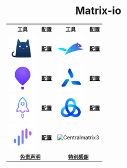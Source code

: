 <h1 align="center">Matrix-io</h1>

<div align="center">
<table>
  <tr>
    <th align="center">工具</th>
    <th align="center">配置</th>
    <th align="center">工具</th>
    <th align="center">配置</th>
  </tr>
  <tr>
    <td><img src="https://raw.githubusercontent.com/Centralmatrix3/Scripts/master/Gallery/Matrix/Clash.png" alt="Clash" align="center" height="75.5" width="75.5"></td>
    <td align="center"><a href="https://raw.githubusercontent.com/Centralmatrix3/Matrix-io/master/Clash/Matrix.yaml"><strong>配置<strong></a></td>
    <td><img src="https://raw.githubusercontent.com/Centralmatrix3/Scripts/master/Gallery/Matrix/Egern.png" alt="Egern" align="center" height="75.5" width="75.5"></td>
    <td align="center"><a href="https://raw.githubusercontent.com/Centralmatrix3/Matrix-io/master/Egern/Matrix.yaml"><strong>配置<strong></a></td>
  </tr>
  <tr>
    <td><img src="https://raw.githubusercontent.com/Centralmatrix3/Scripts/master/Gallery/Matrix/Loon.png" alt="Loon" align="center" height="75.5" width="75.5"></td>
    <td align="center"><a href="https://raw.githubusercontent.com/Centralmatrix3/Matrix-io/master/Loon/Matrix.conf"><strong>配置<strong></a></td>
    <td><img src="https://raw.githubusercontent.com/Centralmatrix3/Scripts/master/Gallery/Matrix/QuantumultX.png" alt="QuantumultX" align="center" height="75.5" width="75.5"></td>
    <td align="center"><a href="https://raw.githubusercontent.com/Centralmatrix3/Matrix-io/master/QuantumultX/Matrix.conf"><strong>配置<strong></a></td>
  </tr>
  <tr>
    <td><img src="https://raw.githubusercontent.com/Centralmatrix3/Scripts/master/Gallery/Matrix/Shadowrocket.png" alt="Shadowrocket" align="center" height="75.5" width="75.5"></td>
    <td align="center"><a href="https://raw.githubusercontent.com/Centralmatrix3/Matrix-io/master/Shadowrocket/Matrix.conf"><strong>配置<strong></a></td>
    <td><img src="https://raw.githubusercontent.com/Centralmatrix3/Scripts/master/Gallery/Matrix/Stash.png" alt="Stash" align="center" height="75.5" width="75.5"></td>
    <td align="center"><a href="https://raw.githubusercontent.com/Centralmatrix3/Matrix-io/master/Stash/Matrix.yaml"><strong>配置<strong></a></td>
  </tr>
  <tr>
    <td><img src="https://raw.githubusercontent.com/Centralmatrix3/Scripts/master/Gallery/Matrix/Surge.png" alt="Surge" align="center" height="75.5" width="75.5"></td>
    <td align="center"><a href="https://raw.githubusercontent.com/Centralmatrix3/Matrix-io/master/Surge/Matrix.conf"><strong>配置<strong></a></td>
    <td colspan="2" align="center">
    <img src="https://count.getloli.com/get/@Centralmatrix3" alt="Centralmatrix3" align="center" width="135" />
  </td>
  <tr>
    <td colspan="2" align="center">
    <strong><a href="https://github.com/Centralmatrix3/Scripts/blob/master/Source/Disclaimer.md">免责声明</a></strong>
    <td colspan="2" align="center">
    <strong><a href="https://github.com/Centralmatrix3/Scripts/blob/master/Source/SpecialThank.md">特别感谢</a></strong>
  </td>
</table>
</div>